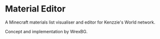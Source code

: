 # Material Editor
A Minecraft materials list visualiser and editor for Kenzzie's World network.

Concept and implementation by WrexBG.
